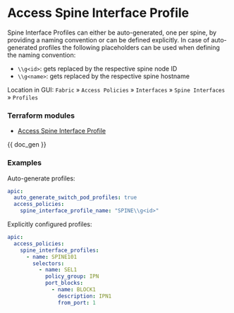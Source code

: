 # Access Spine Interface Profile

Spine Interface Profiles can either be auto-generated, one per spine, by providing a naming convention or can be defined explicitly. In case of auto-generated profiles the following placeholders can be used when defining the naming convention:

* `\\g<id>`: gets replaced by the respective spine node ID
* `\\g<name>`: gets replaced by the respective spine hostname

Location in GUI:
`Fabric` » `Access Policies` » `Interfaces` » `Spine Interfaces` » `Profiles`

### Terraform modules

* [Access Spine Interface Profile](https://registry.terraform.io/modules/netascode/access-spine-interface-profile/aci/latest)

{{ doc_gen }}

### Examples

Auto-generate profiles:

```yaml
apic:
  auto_generate_switch_pod_profiles: true
  access_policies:
    spine_interface_profile_name: "SPINE\\g<id>"
```

Explicitly configured profiles:

```yaml
apic:
  access_policies:
    spine_interface_profiles:
      - name: SPINE101
        selectors:
          - name: SEL1
            policy_group: IPN
            port_blocks:
              - name: BLOCK1
                description: IPN1
                from_port: 1
```
